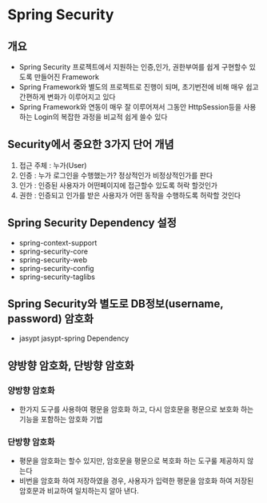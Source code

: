 # Spring Security

## 개요
* Spring Security 프로젝트에서 지원하는 인증,인가, 권한부여를 쉽게 구현할수 있도록 만들어진 Framework
* Spring Framework와 별도의 프로젝트로 진행이 되며, 초기번전에 비해 매우
	쉽고 간편하게 변화가 이루어지고 있다
* Spring Framework와 연동이 매우 잘 이루어져서 그동안 HttpSession등을
사용하는 Login의 복잡한 과정을 비교적 쉽게 쓸수 있다

## Security에서 중요한 3가지 단어 개념
1. 접근 주체 : 누가(User)
2. 인증 : 누가 로그인을 수행했는가? 정상적인가 비정상적인가를 판다 
3. 인가 : 인증된 사용자가 어떤페이지에 접근할수 있도록 허락 할것인가
4. 권한 : 인증되고 인가를 받은 사용자가 어떤 동작을 수행하도록 허락할 것인다

## Spring Security Dependency 설정
* spring-context-support
* spring-security-core
* spring-security-web
* spring-security-config
* spring-security-taglibs


## Spring Security와 별도로 DB정보(username, password) 암호화
* jasypt jasypt-spring Dependency


## 양방향 암호화, 단방향 암호화
### 양방향 암호화
* 한가지 도구를 사용하여 평문을 암호화 하고, 다시 암호문을 평문으로 보호화 하는 기능을 포함하는 암호화 기법

### 단방향 암호화
* 평문을 암호화는 할수 있지만, 암호문을 평문으로 복호화 하는 도구룰 제공하지 않는다
* 비번을 암호화 하여 저장하였을 경우, 사용자가 입력한 평문을 암호화 하여 저장된
  암호문과 비교하여 일치하는지 알아 낸다.